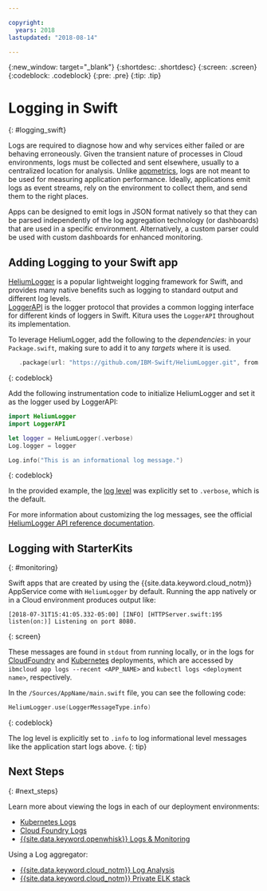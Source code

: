 ```yaml
---

copyright:
  years: 2018
lastupdated: "2018-08-14"

---
```

{:new_window: target="_blank"}
{:shortdesc: .shortdesc}
{:screen: .screen}
{:codeblock: .codeblock}
{:pre: .pre}
{:tip: .tip}

# Logging in Swift
{: #logging_swift}

Logs are required to diagnose how and why services either failed or are behaving erroneously. Given the transient nature of processes in Cloud environments, logs must be collected and sent elsewhere, usually to a centralized location for analysis. Unlike [appmetrics](/docs/swift/cloudnative/appmetrics.html), logs are not meant to be used for measuring application performance. Ideally, applications emit logs as event streams, rely on the environment to collect them, and send them to the right places.

Apps can be designed to emit logs in JSON format natively so that they can be parsed independently of the log aggregation technology (or dashboards) that are used in a specific environment. Alternatively, a custom parser could be used with custom dashboards for enhanced monitoring.

## Adding Logging to your Swift app

[HeliumLogger](https://github.com/IBM-Swift/HeliumLogger) is a popular lightweight logging framework for Swift, and provides many native benefits such as logging to standard output and different log levels.  
[LoggerAPI](https://github.com/IBM-Swift/LoggerAPI) is the logger protocol that provides a common logging interface for different kinds of loggers in Swift. Kitura uses the `LoggerAPI` throughout its implementation.

To leverage HeliumLogger, add the following to the *dependencies:* in your `Package.swift`, making sure to add it to any *targets* where it is used.
```swift
   .package(url: "https://github.com/IBM-Swift/HeliumLogger.git", from: "1.7.1")
```
  {: codeblock}

Add the following instrumentation code to initialize HeliumLogger and set it as the logger used by LoggerAPI:
  ```swift
  import HeliumLogger
  import LoggerAPI

  let logger = HeliumLogger(.verbose)
  Log.logger = logger

  Log.info("This is an informational log message.")
  ```
  {: codeblock}

In the provided example, the [log level](http://ibm-swift.github.io/HeliumLogger/) was explicitly set to `.verbose`, which is the default.

For more information about customizing the log messages, see the official [HeliumLogger API reference documentation](http://ibm-swift.github.io/HeliumLogger/).

## Logging with StarterKits
{: #monitoring}

Swift apps that are created by using the {{site.data.keyword.cloud_notm}} AppService come with `HeliumLogger` by default. Running the app natively or in a Cloud environment produces output like:
```
[2018-07-31T15:41:05.332-05:00] [INFO] [HTTPServer.swift:195 listen(on:)] Listening on port 8080.
```
{: screen}

These messages are found in `stdout` from running locally, or in the logs for [CloudFoundry](https://console.bluemix.net/docs/cli/reference/bluemix_cli/bx_cli.html#ibmcloud_app_logs) and [Kubernetes](https://kubernetes-v1-4.github.io/docs/user-guide/kubectl/kubectl_logs/) deployments, which are accessed by `ibmcloud app logs --recent <APP_NAME>` and `kubectl logs <deployment name>`, respectively.

In the `/Sources/AppName/main.swift` file, you can see the following code:
```swift
HeliumLogger.use(LoggerMessageType.info)
```
{: codeblock}

The log level is explicitly set to `.info` to log informational level messages like the application start logs above.
{: tip}

## Next Steps
{: #next_steps}

Learn more about viewing the logs in each of our deployment environments:
* [Kubernetes Logs](https://kubernetes-v1-4.github.io/docs/user-guide/kubectl/kubectl_logs/)
* [Cloud Foundry Logs](https://console.bluemix.net/docs/cli/reference/bluemix_cli/bx_cli.html#ibmcloud_app_logs)
* [{{site.data.keyword.openwhisk}} Logs & Monitoring](https://console.bluemix.net/docs/openwhisk/openwhisk_logs.html#openwhisk_logs)

Using a Log aggregator:
* [{{site.data.keyword.cloud_notm}} Log Analysis](https://console.bluemix.net/docs/services/CloudLogAnalysis/log_analysis_ov.html#log_analysis_ov)
* [{{site.data.keyword.cloud_notm}} Private ELK stack](https://www.ibm.com/support/knowledgecenter/en/SSBS6K_2.1.0.2/manage_metrics/logging_elk.html)
